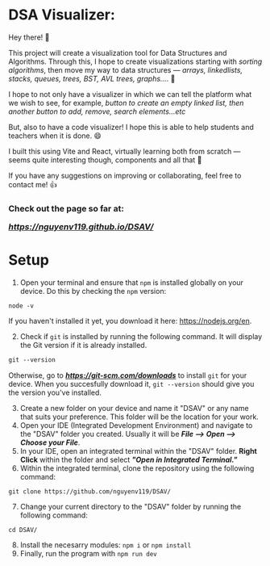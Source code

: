 # DSA Visualizer: 

Hey there! 🧋

This project will create a visualization tool for Data Structures and Algorithms. Through this, I hope to create visualizations starting with <i>sorting algorithms</i>, then move my way to data structures — <i>arrays, linkedlists, stacks, queues, trees, BST, AVL trees, graphs...</i>. 🌲

I hope to not only have a visualizer in which we can tell the platform what we wish to see, for example, <i>button to create an empty linked list, then another button to add, remove, search elements...etc</i>

But, also to have a code visualizer! I hope this is able to help students and teachers when it is done. 😄

I built this using Vite and React, virtually learning both from scratch — seems quite interesting though, components and all that 👀

If you have any suggestions on improving or collaborating, feel free to contact me! 👍

<h3>Check out the page so far at: 

<i><strong>https://nguyenv119.github.io/DSAV/</strong></i></h3>

# Setup
1. Open your terminal and ensure that `npm` is installed globally on your device. Do this by checking the `npm` version:
```
node -v
```
If you haven't installed it yet, you download it here: https://nodejs.org/en.

2. Check if `git` is installed by running the following command. It will display the Git version if it is already installed. 
```md
git --version
```
Otherwise, go to <i><strong>https://git-scm.com/downloads</strong></i> to install ```git``` for your device. When you succesfully download it, ```git --version``` should give you the version you've installed.


3. Create a new folder on your device and name it "DSAV" or any name that suits your preference. This folder will be the location for your work.
4. Open your IDE (Integrated Development Environment) and navigate to the "DSAV" folder you created. Usually it will be <i><strong>File —> Open —> Choose your File</strong></i>.
5. In your IDE, open an integrated terminal within the "DSAV" folder. <strong>Right Click</strong> within the folder and select <strong><i>"Open in Integrated Terminal."</i></strong>
6. Within the integrated terminal, clone the repository using the following command:
```
git clone https://github.com/nguyenv119/DSAV/
```
7. Change your current directory to the "DSAV" folder by running the following command:
```
cd DSAV/
```
8. Install the necesarry modules:
```npm i``` or ```npm install```
9. Finally, run the program with ```npm run dev```


